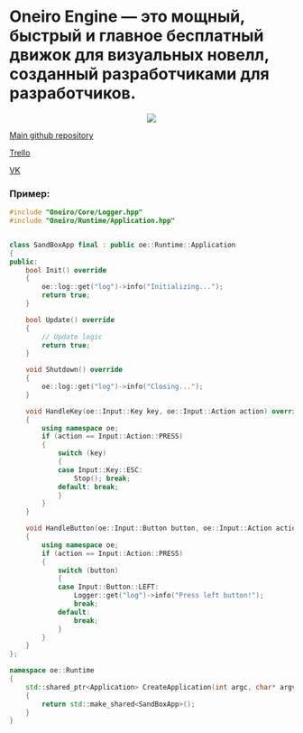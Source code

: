# Oneiro Engine — это мощный, быстрый и главное бесплатный движок для визуальных новелл, созданный разработчиками для разработчиков.
<p align="center">
  <img src="https://user-images.githubusercontent.com/74720936/164480358-22f89315-fe38-46ba-a808-ddbcd1f8565c.png"></a>
</p>

[Main github repository](https://github.com/OneiroGames/Oneiro)

[Trello](https://trello.com/b/jfd8Urru/oneiro-engine)

[VK](https://vk.com/oneiroengine)

### Пример:
```cpp
#include "Oneiro/Core/Logger.hpp"
#include "Oneiro/Runtime/Application.hpp"


class SandBoxApp final : public oe::Runtime::Application
{
public:
    bool Init() override
    {
        oe::log::get("log")->info("Initializing...");
        return true;
    }

    bool Update() override
    {
        // Update logic
        return true;
    }

    void Shutdown() override
    {
        oe::log::get("log")->info("Closing...");
    }

    void HandleKey(oe::Input::Key key, oe::Input::Action action) override
    {
        using namespace oe;
        if (action == Input::Action::PRESS)
        {
            switch (key)
            {
            case Input::Key::ESC:
                Stop(); break;
            default: break;
            }
        }
    }

    void HandleButton(oe::Input::Button button, oe::Input::Action action) override
    {
        using namespace oe;
        if (action == Input::Action::PRESS)
        {
            switch (button)
            {
            case Input::Button::LEFT:
                Logger::get("log")->info("Press left button!");
                break;
            default:
                break;
            }
        }
    }
};

namespace oe::Runtime
{
    std::shared_ptr<Application> CreateApplication(int argc, char* argv[])
    {
        return std::make_shared<SandBoxApp>();
    }
}
```
